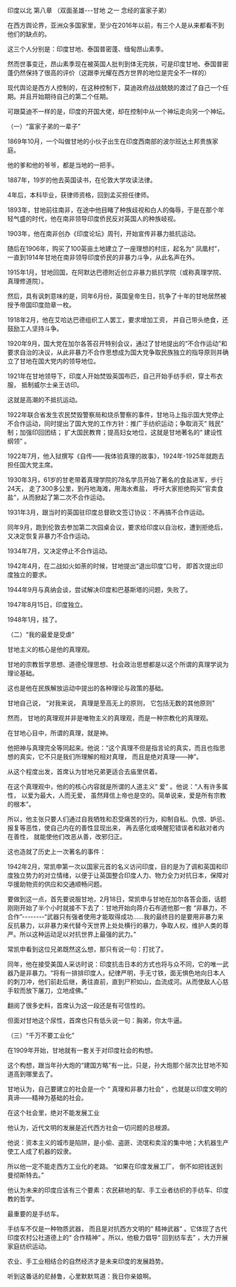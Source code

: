 印度以北 第八章 （双面圣雄---甘地 之一  念经的富家子弟）
<p>在西方舆论界，亚洲众多国家里，至少在2016年以前，有三个人是从来都看不到他们的缺点的。</p>
<p>这三个人分别是：印度甘地、泰国普密蓬、缅甸昂山素季。</p>
<p>然而世事变迁，昂山素季现在被英国人批判到体无完肤，可是印度甘地、泰国普密蓬仍然保持了很高的评价（这跟李光耀在西方世界的地位是完全不一样的）</p>
<p>现代舆论是西方人控制的，在这种控制下，莫迪政府战战兢兢的渡过了自己一个任期。并且开始期待自己的第二个任期。</p>
<p>可跟莫迪不一样的是，印度的开国大佬，却在控制中从一个神坛走向另一个神坛。</p>
<p>（一）“富家子弟的一辈子”</p>
<p>1869年10月，一个叫做甘地的小伙子出生在印度西南部的波尔班达土邦贵族家庭。</p>
<p>他的爹和他的爷爷，都是当地的一把手。</p>
<p>1887年，19岁的他去英国读书，在伦敦大学攻读法律。</p>
<p>4年后，本科毕业，获律师资格，回到孟买担任律师。</p>
<p>1893年，甘地前往南非，在途中他目睹了种族歧视和白人的侮辱，于是在那个年轻气盛的时代，他在南非领导印度侨民反对英国人的种族岐视。</p>
<p>1903年，他在南非创办《印度论坛》周刊，开始宣传非暴力抵抗运动。</p>
<p>随后在1906年，购买了100英亩土地建立了一座理想的村庄，起名为“ 凤凰村”，一直到1914年甘地在南非领导印度侨民的非暴力斗争，从此名声在外。</p>
<p>1915年1月，甘地回国，在阿默达巴德附近创立非暴力抵抗学院（或称真理学院、真理修道院）。</p>
<p>然后，具有讽刺意味的是，同年6月份，英国皇帝生日，抗争了十年的甘地居然被授予帝国印度勋章一枚。</p>
<p>1918年2月，他在艾哈达巴德组织工人罢工，要求增加工资， 并自己带头绝食，还鼓励工人坚持斗争。</p>
<p>1920年9月，国大党在加尔各答召开特别会议，通过了甘地提出的“不合作运动”和要求自治的决议，从此非暴力不合作思想成为国大党争取民族独立的指导原则并确立了甘地在国大党内的领导地位。</p>
<p>1921年在甘地领导下，印度人开始焚毁英国布匹，自己开始手纺手织，穿土布衣服， 抵制威尔士亲王访印。</p>
<p>这就是高潮的不抵抗运动。</p>
<p>1922年联合省发生农民焚毁警察局和烧杀警察的事件，甘地马上指示国大党停止不合作运动，同时提出了国大党的工作方针：推广手纺织运动；争取消灭“ 贱民” 制；加强印回团结； 扩大国民教育；提高妇女地位，这就是甘地著名的“ 建设性纲领” 。</p>
<p>1922年7月，他入狱撰写《自传——我体验真理的故事》，1924年-1925年就跑去担任国大党主席。</p>
<p>1930年3月，61岁的甘老带着真理学院的78名学员开始了著名的食盐进军，步行24天， 走了300多公里，到丹地海滩，用海水煮盐， 呼吁大家拒绝购买“官卖食盐”，从而掀起了第二次不合作运动。</p>
<p>1931年3月，跟当时的英国驻印度总督欧文签订协议：不再搞不合作运动。</p>
<p>同年9月，跑到伦敦去参加第二次园桌会议，要求给印度以自治权，遭到拒绝后，又决定恢复非暴力不合作运动。</p>
<p>1934年7月，又决定停止不合作运动。</p>
<p>1942年4月，在二战如火如荼的时候，甘地提出“退出印度”口号， 即首次提出印度独立的要求。</p>
<p>1944年9月与真纳会谈，尝试解决印度和巴基斯塔的问题，失败了。</p>
<p>1947年8月15日，印度独立。</p>
<p>1948年1月，挂了。</p>
<p>（二）“我的最爱是受虐”</p>
<p>甘地主义的核心是他的真理观。</p>
<p>甘地的宗教哲学思想、道德伦理思想、社会政治思想都是以这个所谓的真理学说为理论基础。</p>
<p>这也是他在民族解放运动中提出的各种理论与政策的基础。</p>
<p>甘地自己说， “对我来说， 真理是至高无上的原则， 它包括无数的其他原则”</p>
<p>然而， 甘地的真理观并非是唯物主义的真理观，而是一种宗教化的真理观。</p>
<p>在甘地心目中，所谓的真理，就是神。</p>
<p>他把神与真理完全等同起来。他说：“这个真理不但是指言论的真实，而且也指思想的真实，它不只是我们所理解的相对真理， 而且是绝对真理——神”。</p>
<p>从这个程度出发，首席认为甘地兄弟更适合去庙里供着。</p>
<p>在这个真理观中，他的的核心内容就是所谓的人道主义“ 爱” 。他说：“人有许多属性， 以爱为最大，人而无爱， 虽然拜信上帝也是空的。简单说来，爱是所有宗教的根本”。</p>
<p>所以，他主张只要人们通过自我牺牲和忍受痛苦的行为，抑制自私、仇恨、妒忌、报复等恶性，使自己内在的善性显现出来， 再去感化或唤醒犯错误者和敌对者内在善性， 就能使他们改恶从善，改邪归正。</p>
<p>这也造就了历史上一次著名的事件：</p>
<p>1942年2月，常凯申第一次以国家元首的名义访问印度，目的是为了调和英国和印度独立势力的对立情绪，以便于让英国整合印度人力、物力全力对抗日本，保障对华援助物资的供应和交通顺畅问题。</p>
<p>要做到这一点，首先要说服甘地，2月18日，常凯申与甘地在加尔各答会面，话题刚刚开始了半个小时就接不下去了：甘地开始向蒋介石布道他那一套 “非暴力，不合作”--------“武器只有强者使用才能取得成功……我的最终目的是要用非暴力来反抗暴力，以非暴力来代替今天世界上处处横行的暴力，争取人权，维护人类的尊严。所以这种运动足以对抗世界上最强的武力。”</p>
<p>常凯申看到这位兄弟既然这么想，那只有说一句：打扰了。</p>
<p>同年，他在接受美国人采访时说：印度抗击日本的方式也将与众不同，它的唯一武器乃是非暴力。“将有一排排印度人，纪律严明，手无寸铁，面无惧色地向日本人的刺刀冲，他们前赴后继，勇往直前，直到尸积如山，血流成河。从而使敌人心慈手软而放下屠刀，立地成佛。”</p>
<p>翻阅了很多史料，首席认为这一段还是有可信性的。</p>
<p>但面对甘地这个尿性，首席也只有低头说一句：胸弟，你太牛逼。</p>
<p>（三）“千万不要工业化”</p>
<p>在1909年开始，甘地就有一套关于对印度社会的构想。</p>
<p>这个构想，跟当年孙大炮的“建国方略”有一比，只是，孙大炮那个层次比甘地不知道高到哪里去了。</p>
<p>甘地认为，自己要建立的社会是一个 “ 真理和非暴力社会” ，也就是以印度文明的真谛——精神为基础的社会。</p>
<p>在这个社会里，绝对不能发展工业</p>
<p>他认为，近代文明的发展是近代西方社会一切问题的总根源。</p>
<p>他说：资本主义的城市是陷阱，是小偷、盗匪、流氓和卖淫的集中地；大机器生产使工人成了机器的奴隶。</p>
<p>所以他一定不能走西方工业化的老路。 “如果在印度发展工厂， 倒不如把钱送到曼彻斯特去。”</p>
<p>他认为未来的印度应该有三个要素：农民耕地的犁、手工业者纺织的手纺车、印度教的哲学。</p>
<p>最重要的是手纺车。</p>
<p>手纺车不仅是一种物质武器， 而且是对抗西方文明的“ 精神武器” 。它体现了古代印度农村公社道德上的“ 合作精神” 。所以，他极力倡导“ 回到纺车去” ，大力开展家庭纺织运动。</p>
<p>农业、手工业相结合的自然经济才是未来印度的发展趋势。</p>
<p>听到这番话的尼赫鲁，心里默默骂道：我日你亲娘啊。</p>
